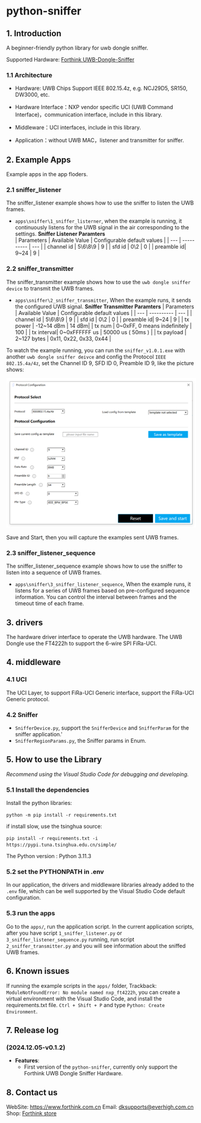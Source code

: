 # python-sniffer

## 1. Introduction
A beginner-friendly python library for uwb dongle sniffer.

Supported Hardware: [Forthink UWB-Dongle-Sniffer](https://item.taobao.com/item.htm?id=846844890768)

### 1.1 Architecture

- Hardware: UWB Chips Support IEEE 802.15.4z, e.g. NCJ29D5, SR150, DW3000, etc. 

- Hardware Interface：NXP vendor specific UCI (UWB Command Interface)，communication interface, include in this library.

- Middleware：UCI interfaces, include in this library.

- Application：without UWB MAC，listener and transmitter for sniffer.


## 2. Example Apps

Example apps in the app floders.

### 2.1 sniffer_listener

The sniffer_listener example shows how to use the sniffer to listen the UWB frames.

 - `apps\sniffer\1_sniffer_listerner`, when the example is running, it continuously listens for the UWB signal in the air corresponding to the settings.
    **Sniffer Listener Paramters**  
    | Parameters | Available Value | Configurable default values |
    |  --- | ----------            | --- |
    | channel id | 5\6\8\9         | 9   |
    | sfd id     | 0\2             | 0   |
    | preamble id| 9~24            | 9   |

### 2.2 sniffer_transmitter

The sniffer_transmitter example shows how to use the `uwb dongle sniffer device` to transmit the UWB frames.

 - `apps\sniffer\2_sniffer_transmitter`, When the example runs, it sends the configured UWB signal.
    **Sniffer Transmitter Paramters**
    | Parameters | Available Value | Configurable default values |
    |  --- | ----------            | --- |
    | channel id | 5\6\8\9         | 9   |
    | sfd id     | 0\2             | 0   |
    | preamble id| 9~24            | 9   |
    | tx power   | -12~14 dBm      | 14 dBm|
    | tx num     | 0~0xFF, 0 means indefinitely | 100   |
    | tx interval| 0~0xFFFFFF us   | 50000 us ( 50ms ) |
    | tx payload | 2~127 bytes     | 0x11, 0x22, 0x33, 0x44 |


To watch the example running, you can run the `sniffer_v1.0.1.exe` with another `uwb dongle sniffer deivce` and config the Protocol `IEEE 802.15.4a/4z`, set the Channel ID 9, SFD ID 0, Preamble ID 9, like the picture shows:

![](pic/2_sniffer_tool_recv.png)

Save and Start, then you will capture the examples sent UWB frames.

### 2.3 sniffer_listener_sequence
The sniffer_listener_sequence example shows how to use the sniffer to listen into a sequence of UWB frames.

 - `apps\sniffer\3_sniffer_listener_sequence`, When the example runs, it listens for a series of UWB frames based on pre-configured sequence information. You can control the interval between frames and the timeout time of each frame.

## 3. drivers

The hardware driver interface to operate the UWB hardware. The UWB Dongle use the FT4222h to support the 6-wire SPI FiRa-UCI.

## 4. middleware

### 4.1 UCI

The UCI Layer, to support FiRa-UCI Generic interface, support the FiRa-UCI Generic protocol.

### 4.2 Sniffer

- `SnifferDevice.py`, support the `SnifferDevice` and `SnifferParam` for the sniffer application.'
- `SnifferRegionParams.py`, the Sniffer params in Enum.

## 5. How to use the Library 

*Recommend using the Visual Studio Code for debugging and developing.*

### 5.1 Install the dependencies

Install the python libraries:

`python -m pip install -r requirements.txt`

if install slow, use the tsinghua source:

`pip install -r requirements.txt -i https://pypi.tuna.tsinghua.edu.cn/simple/`

The Python version : Python 3.11.3

### 5.2 set the PYTHONPATH in .env

In our application, the drivers and middleware libraries already added to the `.env` file, which can be well supported by the Visual Studio Code default configuration.

### 5.3 run the apps

Go to the `apps/`, run the application script. In the current application scripts, after you have script `1_sniffer_listener.py` or `3_sniffer_listener_sequence.py` running, run script `2_sniffer_transmitter.py` and you will see information about the sniffed UWB frames.

## 6. Known issues

If running the example scripts in the `apps/` folder, Trackback: `ModuleNotFoundError: No module named nxp_ft4222h`, you can create a virtual environment with the Visual Studio Code, and install the requirements.txt file. `Ctrl + Shift + P` and type `Python: Create Environment`.

## 7. Release log

### (2024.12.05-v0.1.2)
- **Features**:
  - First version of the `python-sniffer`, currently only support the Forthink UWB Dongle Sniffer Hardware.

## 8. Contact us

WebSite: https://www.forthink.com.cn
Email: dksupports@everhigh.com.cn
Shop:  [Forthink store](https://shop224007954.taobao.com/)
